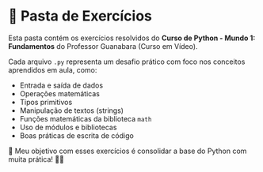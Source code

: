 # 📂 Pasta de Exercícios

Esta pasta contém os exercícios resolvidos do **Curso de Python - Mundo 1: Fundamentos** do Professor Guanabara (Curso em Vídeo).

Cada arquivo `.py` representa um desafio prático com foco nos conceitos aprendidos em aula, como:

- Entrada e saída de dados
- Operações matemáticas
- Tipos primitivos
- Manipulação de textos (strings)
- Funções matemáticas da biblioteca `math`
- Uso de módulos e bibliotecas
- Boas práticas de escrita de código

📌 Meu objetivo com esses exercícios é consolidar a base do Python com muita prática! 💪🐍